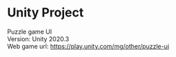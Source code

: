 # Unity Project
Puzzle game UI </br>
Version: Unity 2020.3 </br>
Web game url: https://play.unity.com/mg/other/puzzle-ui
